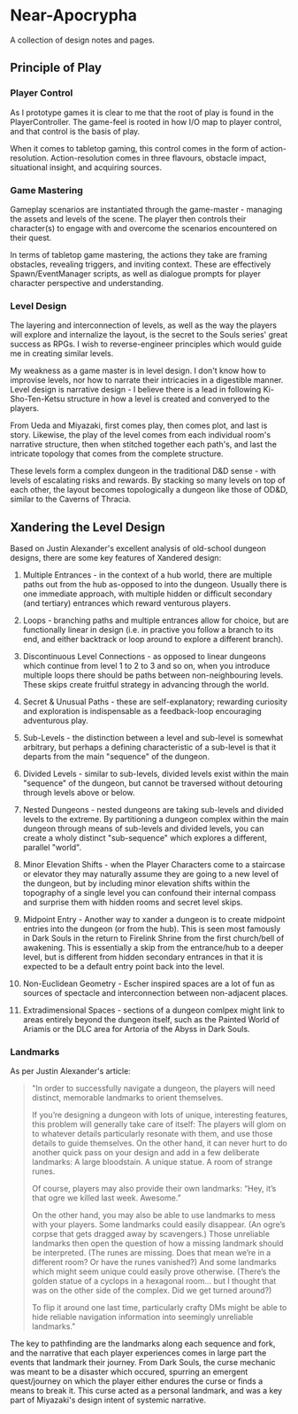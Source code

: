 # Near-Apocrypha
A collection of design notes and pages.

## Principle of Play

### Player Control
As I prototype games it is clear to me that the root of play is found in the PlayerController. The game-feel is rooted in how I/O map to player control, and that control is the basis of play. 

When it comes to tabletop gaming, this control comes in the form of action-resolution. Action-resolution comes in three flavours, obstacle impact, situational insight, and acquiring sources.

### Game Mastering
Gameplay scenarios are instantiated through the game-master - managing the assets and levels of the scene. The player then controls their character(s) to engage with and overcome the scenarios encountered on their quest.

In terms of tabletop game mastering, the actions they take are framing obstacles, revealing triggers, and inviting context. These are effectively Spawn/EventManager scripts, as well as dialogue prompts for player character perspective and understanding.

### Level Design
The layering and interconnection of levels, as well as the way the players will explore and internalize the layout, is the secret to the Souls series' great success as RPGs. I wish to reverse-engineer principles which would guide me in creating similar levels.

My weakness as a game master is in level design. I don't know how to improvise levels, nor how to narrate their intricacies in a digestible manner. Level design is narrative design - I believe there is a lead in following Ki-Sho-Ten-Ketsu structure in how a level is created and converyed to the players. 

From Ueda and Miyazaki, first comes play, then comes plot, and last is story. Likewise, the play of the level comes from each individual room's narrative structure, then when stitched together each path's, and last the intricate topology that comes from the complete structure. 

These levels form a complex dungeon in the traditional D&D sense - with levels of escalating risks and rewards. By stacking so many levels on top of each other, the layout becomes topologically a dungeon like those of OD&D, similar to the Caverns of Thracia.

## Xandering the Level Design
Based on Justin Alexander's excellent analysis of old-school dungeon designs, there are some key features of Xandered design:

1. Multiple Entrances - in the context of a hub world, there are multiple paths out from the hub as-opposed to into the dungeon. Usually there is one immediate approach, with multiple hidden or difficult secondary (and tertiary) entrances which reward venturous players.

2. Loops - branching paths and multiple entrances  allow for choice, but are functionally linear in design (i.e. in practive you follow a branch to its end, and either backtrack or loop around to explore a different branch). 

3. Discontinuous Level Connections - as opposed to linear dungeons which continue from level 1 to 2 to 3 and so on, when you introduce multiple loops there should be paths between non-neighbouring levels. These skips create fruitful strategy in advancing through the world.

4. Secret & Unusual Paths - these are self-explanatory; rewarding curiosity and exploration is indispensable as a feedback-loop encouraging adventurous play.

5. Sub-Levels - the distinction between a level and sub-level is somewhat arbitrary, but perhaps a defining characteristic of a sub-level is that it departs from the main "sequence" of the dungeon. 

6. Divided Levels - similar to sub-levels, divided levels exist within the main "sequence" of the dungeon, but cannot be traversed without detouring through levels above or below.

7. Nested Dungeons - nested dungeons are taking sub-levels and divided levels to the extreme. By partitioning a dungeon complex within the main dungeon through means of sub-levels and divided levels, you can create a wholy distinct "sub-sequence" which explores a different, parallel "world".

8. Minor Elevation Shifts - when the Player Characters come to a staircase or elevator they may naturally assume they are going to a new level of the dungeon, but by including minor elevation shifts within the topography of a single level you can confound their internal compass and surprise them with hidden rooms and secret level skips.

9. Midpoint Entry - Another way to xander a dungeon is to create midpoint entries into the dungeon (or from the hub). This is seen most famously in Dark Souls in the return to Firelink Shrine from the first church/bell of awakening. This is essentially a skip from the entrance/hub to a deeper level, but is different from hidden secondary entrances in that it is expected to be a default entry point back into the level.

10. Non-Euclidean Geometry - Escher inspired spaces are a lot of fun as sources of spectacle and interconnection between non-adjacent places. 

11. Extradimensional Spaces - sections of a dungeon comlpex might link to areas entirely beyond the dungeon itself, such as the Painted World of Ariamis or the DLC area for Artoria of the Abyss in Dark Souls.

### Landmarks

As per Justin Alexander's article:

<blockquote>
"In order to successfully navigate a dungeon, the players will need distinct, memorable landmarks to orient themselves.

If you’re designing a dungeon with lots of unique, interesting features, this problem will generally take care of itself: The players will glom on to whatever details particularly resonate with them, and use those details to guide themselves. On the other hand, it can never hurt to do another quick pass on your design and add in a few deliberate landmarks: A large bloodstain. A unique statue. A room of strange runes.

Of course, players may also provide their own landmarks: “Hey, it’s that ogre we killed last week. Awesome.”

On the other hand, you may also be able to use landmarks to mess with your players. Some landmarks could easily disappear. (An ogre’s corpse that gets dragged away by scavengers.) Those unreliable landmarks then open the question of how a missing landmark should be interpreted. (The runes are missing. Does that mean we’re in a different room? Or have the runes vanished?) And some landmarks which might seem unique could easily prove otherwise. (There’s the golden statue of a cyclops in a hexagonal room… but I thought that was on the other side of the complex. Did we get turned around?)

To flip it around one last time, particularly crafty DMs might be able to hide reliable navigation information into seemingly unreliable landmarks."
</blockquote>

The key to pathfinding are the landmarks along each sequence and fork, and the narrative that each player experiences comes in large part the events that landmark their journey. From Dark Souls, the curse mechanic was meant to be a disaster which occured, spurring an emergent quest/journey on which the player either endures the curse or finds a means to break it. This curse acted as a personal landmark, and was a key part of Miyazaki's design intent of systemic narrative.